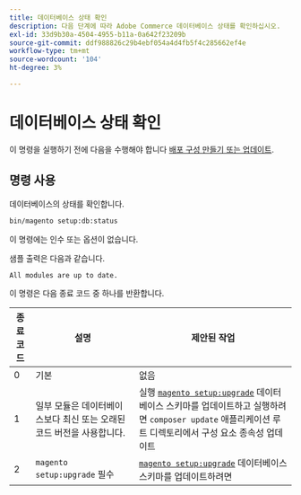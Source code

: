 ```yaml
---
title: 데이터베이스 상태 확인
description: 다음 단계에 따라 Adobe Commerce 데이터베이스 상태를 확인하십시오.
exl-id: 33d9b30a-4504-4955-b11a-0a642f23209b
source-git-commit: ddf988826c29b4ebf054a4d4fb5f4c285662ef4e
workflow-type: tm+mt
source-wordcount: '104'
ht-degree: 3%

---
```


# 데이터베이스 상태 확인

이 명령을 실행하기 전에 다음을 수행해야 합니다 [배포 구성 만들기 또는 업데이트](deployment.md).

## 명령 사용

데이터베이스의 상태를 확인합니다.

```bash
bin/magento setup:db:status
```

이 명령에는 인수 또는 옵션이 없습니다.

샘플 출력은 다음과 같습니다.

```terminal
All modules are up to date.
```

이 명령은 다음 종료 코드 중 하나를 반환합니다.

| 종료 코드 | 설명 | 제안된 작업 |
|--------------|--------------|---------------|
| 0 | 기본 | 없음 |
| 1 | 일부 모듈은 데이터베이스보다 최신 또는 오래된 코드 버전을 사용합니다. | 실행 [`magento setup:upgrade`](database-upgrade.md) 데이터베이스 스키마를 업데이트하고 실행하려면 `composer update` 애플리케이션 루트 디렉토리에서 구성 요소 종속성 업데이트 |
| 2 | `magento setup:upgrade` 필수 | [`magento setup:upgrade`](database-upgrade.md) 데이터베이스 스키마를 업데이트하려면 |
